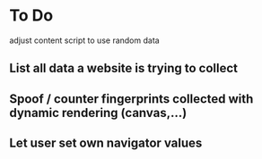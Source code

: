 # To Do

adjust content script to use random data


## List all data a website is trying to collect


## Spoof / counter fingerprints collected with dynamic rendering (canvas,...)


## Let user set own navigator values